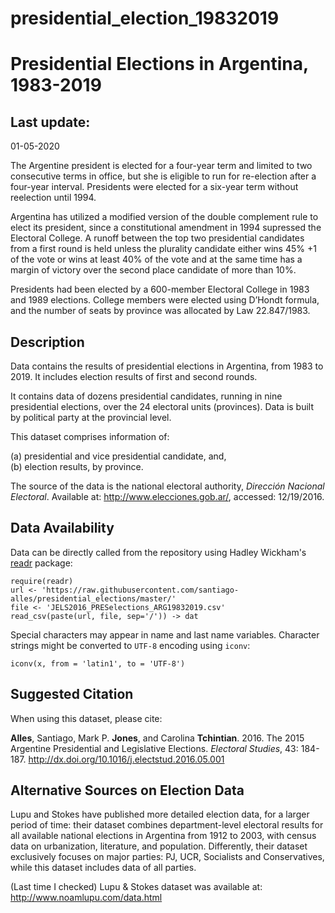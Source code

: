 # presidential_election_19832019
Presidential Elections in Argentina, 1983-2019
==============================================

Last update:
------------------
01-05-2020

The Argentine president is elected for a four-year term and limited to two consecutive terms in office, but she is eligible to run for re-election after a four-year interval. Presidents were elected for a six-year term without reelection until 1994.

Argentina has utilized a modified version of the double complement rule to elect its president, since a constitutional amendment in 1994 supressed the Electoral College. A runoff between the top two presidential candidates from a first round is held unless the plurality candidate either wins 45% +1 of the vote or wins at least 40% of the vote and at the same time has a margin of victory over the second place candidate of more than 10%.

Presidents had been elected by a 600-member Electoral College in 1983 and 1989 elections. College members were elected using D’Hondt formula, and the number of seats by province was allocated by Law 22.847/1983.

Description
-----------

Data contains the results of presidential elections in Argentina, from 1983 to 2019. It includes election results of first and second rounds.

It contains data of dozens presidential candidates, running in nine presidential elections, over the 24 electoral units (provinces). Data is built by political party at the provincial level.

This dataset comprises information of:

(a) presidential and vice presidential candidate, and,<br />
(b) election results, by province.

The source of the data is the national electoral authority, <i>Dirección Nacional Electoral</i>. Available at: <http://www.elecciones.gob.ar/>, accessed: 12/19/2016.

Data Availability
------------------

Data can be directly called from the repository using Hadley Wickham's <a href="https://cran.r-project.org/web/packages/readr/readr.pdf" target="_blank">readr</a> package:

<pre><code>require(readr)
url <- 'https://raw.githubusercontent.com/santiago-alles/presidential_elections/master/'
file <- 'JELS2016_PRESelections_ARG19832019.csv'
read_csv(paste(url, file, sep='/')) -> dat
</code></pre>

Special characters may appear in name and last name variables. Character strings might be converted to <code>UTF-8</code> encoding using <code>iconv</code>:

<pre><code>iconv(x, from = 'latin1', to = 'UTF-8')</code></pre>

Suggested Citation
-------------------

When using this dataset, please cite:

<b>Alles</b>, Santiago, Mark P. <b>Jones</b>, and Carolina <b>Tchintian</b>. 2016. The 2015 Argentine Presidential and Legislative Elections. <i>Electoral Studies</i>, 43: 184-187. http://dx.doi.org/10.1016/j.electstud.2016.05.001

Alternative Sources on Election Data
-------------------

Lupu and Stokes have published more detailed election data, for a larger period of time: their dataset combines department-level electoral results for all available national elections in Argentina from 1912 to 2003, with census data on urbanization, literature, and population. Differently, their dataset exclusively focuses on major parties: PJ, UCR, Socialists and Conservatives, while this dataset includes data of all parties.

(Last time I checked) Lupu & Stokes dataset was available at: <http://www.noamlupu.com/data.html>
